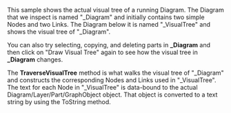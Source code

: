 This sample shows the actual visual tree of a running Diagram.
The Diagram that we inspect is named "_Diagram" and initially contains two simple Nodes and two Links.
The Diagram below it is named "_VisualTree" and shows the visual tree of "_Diagram".

You can also try selecting, copying, and deleting parts in **_Diagram** and then click on "Draw Visual Tree" again to see how the visual tree in **_Diagram** changes.

The **TraverseVisualTree** method is what walks the visual tree of "_Diagram" and constructs the corresponding Nodes and Links used in "_VisualTree".
The text for each Node in "_VisualTree" is data-bound to the actual Diagram/Layer/Part/GraphObject object. That object is converted to a text string by using the ToString method.